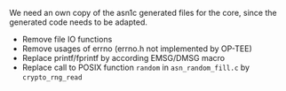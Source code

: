 We need an own copy of the asn1c generated files for the core,
since the generated code needs to be adapted.

- Remove file IO functions
- Remove usages of errno (errno.h not implemented by OP-TEE)
- Replace printf/fprintf by according EMSG/DMSG macro
- Replace call to POSIX function `random` in `asn_random_fill.c` by `crypto_rng_read`
